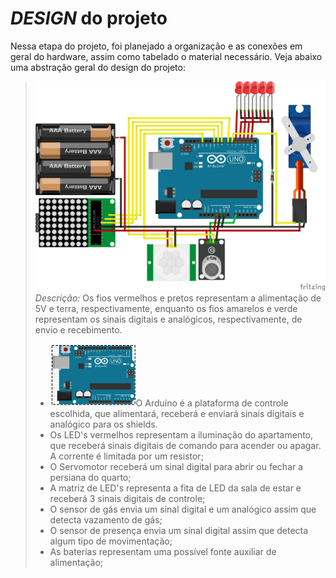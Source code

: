 # *DESIGN* do projeto

Nessa etapa do projeto, foi planejado a organização e as conexões em geral do hardware, assim como tabelado o material necessário.
Veja abaixo uma abstração geral do design do projeto:
> ![design](https://github.com/nobrucamargo/PI-II/blob/main/Imagens/design.png)
> *Descrição:* Os fios vermelhos e pretos representam a alimentação de 5V e terra, respectivamente, enquanto os fios amarelos e verde representam os sinais 
> digitais e analógicos, respectivamente, de envio e recebimento. 
> 
> - ![arduíno](https://github.com/nobrucamargo/PI-II/blob/main/Imagens/arduino.png)O Arduíno é a plataforma de controle escolhida, que alimentará, receberá e enviará sinais digitais e analógico para os shields.
> - Os LED's vermelhos representam a iluminação do apartamento, que receberá sinais digitais de comando para acender ou apagar. A corrente é limitada por 
> um resistor;
> - O Servomotor receberá um sinal digital para abrir ou fechar a persiana do quarto;
> - A matriz de LED's representa a fita de LED da sala de estar e receberá 3 sinais digitais de controle;
> - O sensor de gás envia um sinal digital e um analógico assim que detecta vazamento de gás;
> - O sensor de presença envia um sinal digital assim que detecta algum tipo de movimentação;
> - As baterias representam uma possível fonte auxiliar de alimentação;
